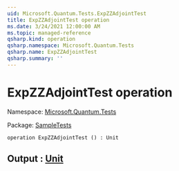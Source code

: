 ```yaml
---
uid: Microsoft.Quantum.Tests.ExpZZAdjointTest
title: ExpZZAdjointTest operation
ms.date: 3/24/2021 12:00:00 AM
ms.topic: managed-reference
qsharp.kind: operation
qsharp.namespace: Microsoft.Quantum.Tests
qsharp.name: ExpZZAdjointTest
qsharp.summary: ''
---
```


# ExpZZAdjointTest operation

Namespace: [Microsoft.Quantum.Tests](xref:Microsoft.Quantum.Tests)

Package: [SampleTests](https://nuget.org/packages/SampleTests)




```qsharp
operation ExpZZAdjointTest () : Unit
```


## Output : [Unit](xref:microsoft.quantum.lang-ref.unit)

